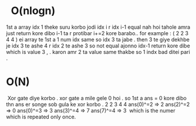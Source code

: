 #   O(nlogn)
1st a array idx 1 theke suru korbo jodi idx i r idx i-1 equal nah hoi tahole amra just return kore dibo  i-1 ta r protibar i+=2 kore barabo.. for example : ( 2 2 3 4 4 ) ei array te 1st a 1 num idx same so idx 3 ta jabe . then 3 te giye dekhbe je idx 3 te ashe 4 r idx 2 te ashe 3  so not equal ajonno idx-1 return kore dibe which is value 3 ,  . karon amr 2 ta value same thakbe so 1 indx bad ditei pari .
​
# O(N)
​
Xor gate diye korbo . xor gate a mile gele 0 hoi . so 1st a  ans = 0 kore dibo thn ans er songe sob gula ke xor korbo .
2 2 3 4 4
ans(0)^=2 => 2
ans(2)^=2 => 0
ans(0)^=3 => 3
ans(3)^=4 => 7
ans(7)^=4 => 3
​
which is the numer which is repeated only once.
​
​